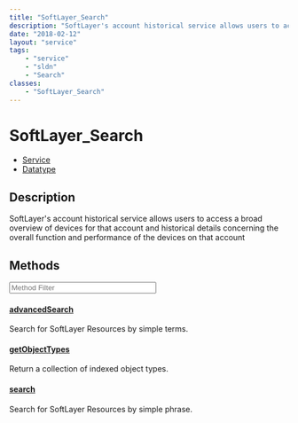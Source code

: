 ```yaml
---
title: "SoftLayer_Search"
description: "SoftLayer's account historical service allows users to access a broad overview of devices for that account and historica... "
date: "2018-02-12"
layout: "service"
tags:
    - "service"
    - "sldn"
    - "Search"
classes:
    - "SoftLayer_Search"
---
```

# SoftLayer_Search
<div id='service-datatype'>
    <ul id='sldn-reference-tabs'>
    <li id='service'> <a href='/reference/services/SoftLayer_Search' >Service</a></li>    <li id='datatype'> <a href='/reference/datatypes/SoftLayer_Search' >Datatype</a></li>
    </ul>
</div>

## Description
SoftLayer's account historical service allows users to access a broad overview of devices for that account and historical details concerning the overall function and performance of the devices on that account 



        
<div id="properties" class="content service-content">

## Methods

<div class="view-filters">
    <div class="clearfix">
        <div class="search-input-box">
            <input placeholder="Method Filter" onkeyup="titleSearch(inputId='edit-combine', divId='method-div', elementClass='method-row')" 
                type="text" id="edit-combine" value="" size="30" maxlength="128" class="form-text">
        </div>
    </div>
</div>

<div id="method-div">

<div class="method-row">

#### [advancedSearch](/reference/services/SoftLayer_Search/advancedSearch)
Search for SoftLayer Resources by simple terms.
</div>

<div class="method-row">

#### [getObjectTypes](/reference/services/SoftLayer_Search/getObjectTypes)
Return a collection of indexed object types. 
</div>

<div class="method-row">

#### [search](/reference/services/SoftLayer_Search/search)
Search for SoftLayer Resources by simple phrase.
</div>
</div>

</div>

